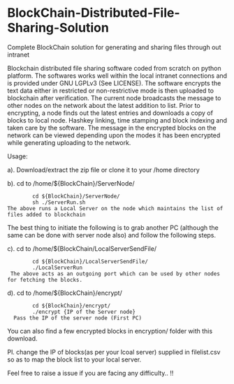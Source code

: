 # BlockChain-Distributed-File-Sharing-Solution
Complete BlockChain solution for generating and sharing files through out intranet

Blockchain distributed file sharing software coded from scratch on python platform. The softwares works well within the local intranet connections and is provided under GNU LGPLv3 (See LICENSE). The software encrypts the text data either in restricted or non-restrictive mode is then uploaded to blockchain after verification. The current node broadcasts the message to other nodes on the network about the latest addition to list. Prior to encrypting, a node finds out the latest entries and downloads a copy of blocks to local node. Hashkey linking, time stamping and block indexing and taken care by the software. The message in the encrypted blocks on the network can be viewed depending upon the modes it has been encrypted while generating uploading to the network.

Usage:

a). Download/extract the zip file or clone it to your /home directory

b). cd to /home/${BlockChain}/ServerNode/

            cd ${BlockChain}/ServerNode/
            sh ./ServerRun.sh
    The above runs a Local Server on the node which maintains the list of files added to blockchain
 
 The best thing to initiate the following is to grab another PC (although the same can be done with server node also) and follow the following steps.
 
 c). cd to /home/${BlockChain/LocalServerSendFile/
 
            cd ${BlockChain}/LocalServerSendFile/
            ./LocalServerRun
     The above acts as an outgoing port which can be used by other nodes for fetching the blocks.
     
 d). cd to /home/${BlockChain}/encrypt/
 
            cd ${BlockChain}/encrypt/
            ./encrypt {IP of the Server node}          
      Pass the IP of the server node (First PC)
      
You can also find a few encrypted blocks in encryption/ folder with this download.

Pl. change the IP of blocks(as per your lcoal server) supplied in filelist.csv so as to map the block list to your local server.

Feel free to raise a issue if you are facing any difficulty.. !!
